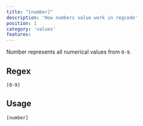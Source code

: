 ```yaml
---
title: "[number]"
description: 'How numbers value work in regcode'
position: 1
category: 'values'
features:
---
```


Number represents all numerical values from `0-9`.

## Regex

```
[0-9]
```

## Usage

`[number]`
